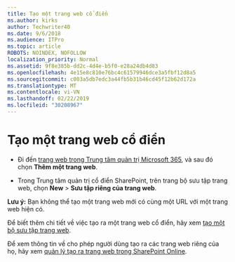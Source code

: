 ```yaml
---
title: Tạo một trang web cổ điển
ms.author: kirks
author: Techwriter40
ms.date: 9/6/2018
ms.audience: ITPro
ms.topic: article
ROBOTS: NOINDEX, NOFOLLOW
localization_priority: Normal
ms.assetid: 9f8e385b-dd2c-4d4e-b5f0-e28a24db4d83
ms.openlocfilehash: 4e15e8c810e76bc4c61579946dce3a5fbf12d8a5
ms.sourcegitcommit: c003a5db7edc3a44fb5b31b46cd45f12b62d172a
ms.translationtype: MT
ms.contentlocale: vi-VN
ms.lasthandoff: 02/22/2019
ms.locfileid: "30208967"
---
```

# <a name="create-a-classic-site"></a>Tạo một trang web cổ điển

- Đi đến [trang web trong Trung tâm quản trị Microsoft 365](https://portal.office.com/adminportal/home#/SitesList), và sau đó chọn **Thêm một trang web**. 
    
- Trong Trung tâm quản trị cổ điển SharePoint, trên trang bộ sưu tập trang web, chọn **New** \> **Sưu tập riêng của trang web**. 
    
 **Lưu ý:** Bạn không thể tạo một trang web mới có cùng một URL với một trang web hiện có. 
  
Để biết thêm chi tiết về việc tạo ra một trang web cổ điển, hãy xem [tạo một bộ sưu tập trang web](https://go.microsoft.com/fwlink/?linkid=866295).
  
Để xem thông tin về cho phép người dùng tạo ra các trang web riêng của họ, hãy xem [quản lý tạo ra trang web trong SharePoint Online](https://go.microsoft.com/fwlink/?linkid=866296).
  

